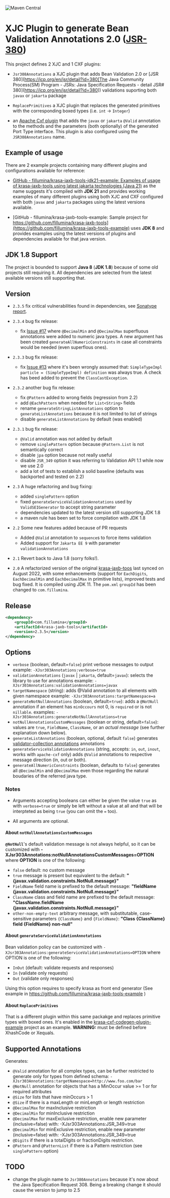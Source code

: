 ![Maven Central](https://img.shields.io/maven-central/v/com.fillumina/krasa-jaxb-tools.svg)

# XJC Plugin to generate Bean Validation Annotations 2.0 ([JSR-380](https://jcp.org/en/jsr/detail?id=380))

This project defines 2 XJC and 1 CXF plugins:

- `Jsr308Annotations` a XJC plugin that adds Bean Validation 2.0 or [JSR 380](https://jcp.org/en/jsr/detail?id=380[The Java Community Process(SM) Program - JSRs: Java Specification Requests - detail JSR# 380](https://jcp.org/en/jsr/detail?id=380)) validations suporting both `javax` or `jakarta` package

- `ReplacePrimitives`  a XJC plugin that replaces the generated primitives with the corresponding boxed types (i.e. `int` -> `Integer`)

- an [Apache Cxf plugin](https://cxf.apache.org/docs/tools.html) that adds the `javax` or `jakarta` `@Valid` annotation to the methods and the parameters (both optionally) of the generated Port Type interface. This plugin is also configured using the `JSR308Annotations` name.

## Example of usage

There are 2 example projects containing many different plugins and configurations available for reference:

- [GitHub - fillumina/krasa-jaxb-tools-jdk21-example: Examples of usage of krasa-jaxb-tools using latest jakarta technologies (Java 21)](https://github.com/fillumina/krasa-jaxb-tools-jdk21-example) as the name suggests it's compiled with **JDK 21** and provides working examples of many different plugins using both XJC and CXF configured with both `javax` and `jakarta` packages using the latest versions available.

- [GitHub - fillumina/krasa-jaxb-tools-example: Sample project for https://github.com/fillumina/krasa-jaxb-tools](https://github.com/fillumina/krasa-jaxb-tools-example) uses **JDK 8** and provides examples using the latest versions of plugins and dependencies available for that java version.

JDK 1.8 Support
----------------

The project is bounded to support **Java 8** (**JDK 1.8**) because of some old projects still requiring it. All dependencies are selected from the latest available versions still supporting that.

Version
----------------

- `2.3.5` fix critical vulnerabilities found in dependencies, see [Sonatype report](https://sbom.sonatype.com/report/T1-a4e79c5353879ed9b588-23af948b811c4e-1726254616-6f0f87d1e3be445d8022a8d5689bf3c5).

- `2.3.4` bug fix release:
  
  - fix [Issue #17](https://github.com/fillumina/krasa-jaxb-tools/issues/17) where `@DecimalMin` and `@DecimalMax` superfluous annotations were added to
    numeric java types. A new argument has been created `generateAllNumericConstraints` in case
    all constraints would be needed (even superflous ones).

- `2.3.3` bug fix release:
  
  - fix [Issue #13](https://github.com/fillumina/krasa-jaxb-tools/issues/13) where it's been wrongly assumed that:
    `SimpleTypeImpl particle = (SimpleTypeImpl) definition` was always true.
    A check has beed added to prevent the `ClassCastException`.

- `2.3.2` another bug fix release:
  
  - fix `@Pattern` added to wrong fields (regression from 2.2)
  - add `@EachPattern` when needed for `List<String>` fields
  - rename `generateStringListAnnotations` option to `generateListAnnotations` because it is not limited to list of strings
  - disable `generateListAnnotations` by default (was enabled)

- `2.3.1` bug fix release:
  
  - `@Valid` annotation was not added by default
  - remove `singlePattern` option because `@Pattern.List` is not semantically correct
  - disable `jpa` option because not really useful
  - disable `JSR_349` option it was referring to Validation API 1.1 while now we use 2.0
  - add a lot of tests to establish a solid baseline (defaults was backported and tested on 2.2)

- `2.3` A huge refactoring and bug fixing:
  
  - added `singlePattern` option
  - fixed `generateServiceValidationAnnotations` used by `ValidSEIGenerator` to accept string parameter
  - dependencies updated to the latest version still supporting JDK 1.8
  - a maven rule has been set to force compilation with JDK 1.8

- `2.2` Some new features added because of PR requests
  
  - Added `@Valid` annotation to `sequence`s to force items validation
  - Added support for `Jakarta EE 9` with parameter `validationAnnotations`

- `2.1` Revert back to Java 1.8 (sorry folks!).

- `2.0` A refactorized version of the original [krasa-jaxb-toos](https://github.com/krasa/krasa-jaxb-tools) last synced on August 2022, with some enhancements (support for `EachDigits`, `EachDecimalMin` and `EachDecimalMax` in primitive lists), improved tests and bug fixed. It is compiled using JDK 11. The `pom.xml` `groupId` has been changed to `com.fillumina`.

Release
----------------

```xml
<dependency>
    <groupId>com.fillumina</groupId>
    <artifactId>krasa-jaxb-tools</artifactId>
    <version>2.3.5</version>
</dependency>
```

Options
----------------

- `verbose` (boolean, default=`false`) print verbose messages to output
  example: `-XJsr303Annotations:verbose=true`
- `validationAnnotations` (`javax` | `jakarta`, default=`javax`): selects the library to use for annotations
  example: `-XJsr303Annotations:validationAnnotations=javax`
- `targetNamespace` (string): adds @Valid annotation to all elements with given namespace
  example: `-XJsr303Annotations:targetNamespace=a`
- `generateNotNullAnnotations` (boolean, default=`true`): adds a `@NotNull` annotation if an element has `minOccours` not 0, is `required` or is not `nillable`.
  examples: `-XJsr303Annotations:generateNotNullAnnotations=true`
- `notNullAnnotationsCustomMessages` (boolean or string, default=`false`): values are `true`, `FieldName`, `ClassName`, or an *actual message* (see further explanation down below).
- `generateListAnnotations` (boolean, optional, default `false`) generates [validator-collection annotations](https://github.com/jirutka/validator-collection) annotations
- `generateServiceValidationAnnotations` (string, accepts: `in`, `out`, `inout`, works with  `apache-cxf` only) adds `@Valid` annotations to respective message direction (in, out or both).
- `generateAllNumericConstraints` (boolean, defaults to `false`) generates all `@DecimalMin` and `@DecimalMax` even those regarding the natural boudaries of the referred java type.

### Notes

- Arguments accepting booleans can either be given the value `true` as with `verbose=true` or simply be left without a value at all and that will be interpteted as being `true`  (you can omit the `=` too).

- All arguments are optional.

#### About `notNullAnnotationsCustomMessages`

**`@NotNull`**'s default validation message is not always helpful, so it can be customized with **-XJsr303Annotations:notNullAnnotationsCustomMessages=OPTION** where **OPTION** is one of the following:

- `false` default: no custom message
- `true` message is present but equivalent to the default: **"{javax.validation.constraints.NotNull.message}"**
- `FieldName` field name is prefixed to the default message: **"fieldName {javax.validation.constraints.NotNull.message}"**
- `ClassName` class and field name are prefixed to the default message: **"ClassName.fieldName {javax.validation.constraints.NotNull.message}"**
- `other-non-empty-text` arbitrary message, with substitutable, case-sensitive parameters `{ClassName}` and `{FieldName}`: **"Class {ClassName} field {FieldName} non-null"**

#### About `generateServiceValidationAnnotations`

Bean validation policy can be customized with `-XJsr303Annotations:generateServiceValidationAnnotations=OPTION` where OPTION is one of the following:

- `InOut` (default: validate requests and responses)
- `In` (validate only requests)
- `Out` (validate only responses)

Using this option requires to specify krasa as front end generator (See example in https://github.com/fillumina/krasa-jaxb-tools-example )

#### About `ReplacePrimitives`

That is a different plugin within this same packakge and replaces primitive types with boxed ones. It's enabled in the [krasa-cxf-codegen-plugin-example](https://github.com/fillumina/krasa-jaxb-tools-example/blob/master/krasa-cxf-codegen-plugin-example/pom.xml) project as an example.
**WARNING:** must be defined before XhashCode or Xequals.

Supported Annotations
----------------

Generates:

- `@Valid` annotation for all complex types, can be further restricted to generate only for types from defined schema: `-XJsr303Annotations:targetNamespace=http://www.foo.com/bar`
- `@NotNull` annotation for objects that has a MinOccur value >= 1 or for required attributes
- `@Size` for lists that have minOccurs > 1
- `@Size` if there is a maxLength or minLength or length restriction
- `@DecimalMax` for maxInclusive restriction
- `@DecimalMin` for minInclusive restriction
- `@DecimalMax` for maxExclusive restriction, enable new parameter (inclusive=false) with: -XJsr303Annotations:JSR_349=true
- `@DecimalMin` for minExclusive restriction, enable new parameter (inclusive=false) with: -XJsr303Annotations:JSR_349=true
- `@Digits` if there is a totalDigits or fractionDigits restriction.
- `@Pattern` and `@PatternList` if there is a Pattern restriction (see `singlePattern` option)

## TODO

- change the plugin name to `Jsr380Annotations` because it's now about the Java Specification Request 308. Being a breaking change it should cause the version to jump to 2.5
  
  
